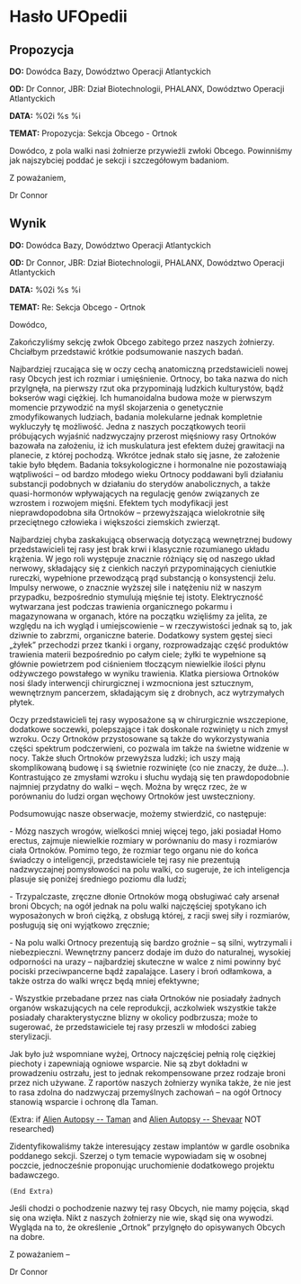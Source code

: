# Hasło UFOpedii

## Propozycja

**DO:** Dowódca Bazy, Dowództwo Operacji Atlantyckich

**OD:** Dr Connor, JBR: Dział Biotechnologii, PHALANX, Dowództwo
Operacji Atlantyckich

**DATA:** %02i %s %i

**TEMAT:** Propozycja: Sekcja Obcego - Ortnok

Dowódco, z pola walki nasi żołnierze przywieźli zwłoki Obcego.
Powinniśmy jak najszybciej poddać je sekcji i szczegółowym badaniom.

Z poważaniem,

Dr Connor

## Wynik

**DO:** Dowódca Bazy, Dowództwo Operacji Atlantyckich

**OD:** Dr Connor, JBR: Dział Biotechnologii, PHALANX, Dowództwo
Operacji Atlantyckich

**DATA:** %02i %s %i

**TEMAT:** Re: Sekcja Obcego - Ortnok

Dowódco,

Zakończyliśmy sekcję zwłok Obcego zabitego przez naszych żołnierzy.
Chciałbym przedstawić krótkie podsumowanie naszych badań.

Najbardziej rzucająca się w oczy cechą anatomiczną przedstawicieli nowej
rasy Obcych jest ich rozmiar i umięśnienie. Ortnocy, bo taka nazwa do
nich przylgnęła, na pierwszy rzut oka przypominają ludzkich kulturystów,
bądź bokserów wagi ciężkiej. Ich humanoidalna budowa może w pierwszym
momencie przywodzić na myśl skojarzenia o genetycznie zmodyfikowanych
ludziach, badania molekularne jednak kompletnie wykluczyły tę możliwość.
Jedna z naszych początkowych teorii próbujących wyjaśnić nadzwyczajny
przerost mięśniowy rasy Ortnoków bazowała na założeniu, iż ich
muskulatura jest efektem dużej grawitacji na planecie, z której
pochodzą. Wkrótce jednak stało się jasne, że założenie takie było
błędem. Badania toksykologiczne i hormonalne nie pozostawiają
wątpliwości – od bardzo młodego wieku Ortnocy poddawani byli działaniu
substancji podobnych w działaniu do sterydów anabolicznych, a także
quasi-hormonów wpływających na regulację genów związanych ze wzrostem i
rozwojem mięśni. Efektem tych modyfikacji jest nieprawdopodobna siła
Ortnoków – przewyższająca wielokrotnie siłę przeciętnego człowieka i
większości ziemskich zwierząt.

Najbardziej chyba zaskakującą obserwacją dotyczącą wewnętrznej budowy
przedstawicieli tej rasy jest brak krwi i klasycznie rozumianego układu
krążenia. W jego roli występuje znacznie różniący się od naszego układ
nerwowy, składający się z cienkich naczyń przypominających cieniutkie
rureczki, wypełnione przewodzącą prąd substancją o konsystencji żelu.
Impulsy nerwowe, o znacznie wyższej sile i natężeniu niż w naszym
przypadku, bezpośrednio stymulują mięśnie tej istoty. Elektryczność
wytwarzana jest podczas trawienia organicznego pokarmu i magazynowana w
organach, które na początku wzięliśmy za jelita, ze względu na ich
wygląd i umiejscowienie – w rzeczywistości jednak są to, jak dziwnie to
zabrzmi, organiczne baterie. Dodatkowy system gęstej sieci „żyłek”
przechodzi przez tkanki i organy, rozprowadzając część produktów
trawienia materii bezpośrednio po całym ciele; żyłki te wypełnione są
głównie powietrzem pod ciśnieniem tłoczącym niewielkie ilości płynu
odżywczego powstałego w wyniku trawienia. Klatka piersiowa Ortnoków nosi
ślady interwencji chirurgicznej i wzmocniona jest sztucznym, wewnętrznym
pancerzem, składającym się z drobnych, acz wytrzymałych płytek.

Oczy przedstawicieli tej rasy wyposażone są w chirurgicznie wszczepione,
dodatkowe soczewki, polepszające i tak doskonale rozwinięty u nich zmysł
wzroku. Oczy Ortnoków przystosowane są także do wykorzystywania części
spektrum podczerwieni, co pozwala im także na świetne widzenie w nocy.
Także słuch Ortnoków przewyższa ludzki; ich uszy mają skomplikowaną
budowę i są świetnie rozwinięte (co nie znaczy, że duże...).
Kontrastująco ze zmysłami wzroku i słuchu wydają się ten prawdopodobnie
najmniej przydatny do walki – węch. Można by wręcz rzec, że w porównaniu
do ludzi organ węchowy Ortnoków jest uwsteczniony.

Podsumowując nasze obserwacje, możemy stwierdzić, co następuje:

\- Mózg naszych wrogów, wielkości mniej więcej tego, jaki posiadał Homo
erectus, zajmuje niewielkie rozmiary w porównaniu do masy i rozmiarów
ciała Ortnoków. Pomimo tego, że rozmiar tego organu nie do końca
świadczy o inteligencji, przedstawiciele tej rasy nie prezentują
nadzwyczajnej pomysłowości na polu walki, co sugeruje, że ich
inteligencja plasuje się poniżej średniego poziomu dla ludzi;

\- Trzypalczaste, zręczne dłonie Ortnoków mogą obsługiwać cały arsenał
broni Obcych; na ogół jednak na polu walki najczęściej spotykano ich
wyposażonych w broń ciężką, z obsługą której, z racji swej siły i
rozmiarów, posługują się oni wyjątkowo zręcznie;

\- Na polu walki Ortnocy prezentują się bardzo groźnie – są silni,
wytrzymali i niebezpieczni. Wewnętrzny pancerz dodaje im dużo do
naturalnej, wysokiej odporności na urazy – najbardziej skuteczne w walce
z nimi powinny być pociski przeciwpancerne bądź zapalające. Lasery i
broń odłamkowa, a także ostrza do walki wręcz będą mniej efektywne;

\- Wszystkie przebadane przez nas ciała Ortnoków nie posiadały żadnych
organów wskazujących na cele reprodukcji, aczkolwiek wszystkie także
posiadały charakterystyczne blizny w okolicy podbrzusza; może to
sugerować, że przedstawiciele tej rasy przeszli w młodości zabieg
sterylizacji.

Jak było już wspomniane wyżej, Ortnocy najczęściej pełnią rolę ciężkiej
piechoty i zapewniają ogniowe wsparcie. Nie są zbyt dokładni w
prowadzeniu ostrzału, jest to jednak rekompensowane przez rodzaje broni
przez nich używane. Z raportów naszych żołnierzy wynika także, że nie
jest to rasa zdolna do nadzwyczaj przemyślnych zachowań – na ogół
Ortnocy stanowią wsparcie i ochronę dla Taman.

(Extra: if [Alien Autopsy -- Taman](Aliens/Taman "wikilink") and [Alien
Autopsy -- Shevaar](Aliens/Shevaar "wikilink") NOT researched)

Zidentyfikowaliśmy także interesujący zestaw implantów w gardle osobnika
poddanego sekcji. Szerzej o tym temacie wypowiadam się w osobnej
poczcie, jednocześnie proponując uruchomienie dodatkowego projektu
badawczego.

`(End Extra)`

Jeśli chodzi o pochodzenie nazwy tej rasy Obcych, nie mamy pojęcia, skąd
się ona wzięła. Nikt z naszych żołnierzy nie wie, skąd się ona wywodzi.
Wygląda na to, że określenie „Ortnok” przylgnęło do opisywanych Obcych
na dobre.

Z poważaniem –

Dr Connor